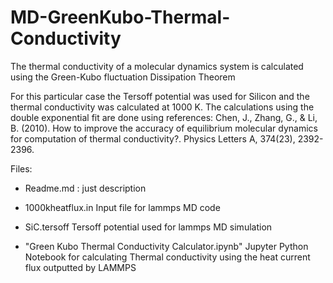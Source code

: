 # MD-GreenKubo-Thermal-Conductivity
 The thermal conductivity of a molecular dynamics system is calculated using the Green-Kubo fluctuation Dissipation Theorem

 For this particular case the Tersoff potential was used for Silicon and the thermal conductivity was calculated at 1000 K. 
 The calculations using the double exponential fit are done using references: 
 Chen, J., Zhang, G., & Li, B. (2010). How to improve the accuracy of equilibrium molecular dynamics for computation of thermal conductivity?. Physics Letters A, 374(23), 2392-2396.
 
 Files: 
 - Readme.md : just description
 
 - 1000kheatflux.in
   Input file for lammps MD code
 
 - SiC.tersoff
   Tersoff potential used for lammps MD simulation

 - "Green Kubo Thermal Conductivity Calculator.ipynb"
   Jupyter Python Notebook for calculating Thermal conductivity using the heat current flux outputted by LAMMPS 

   